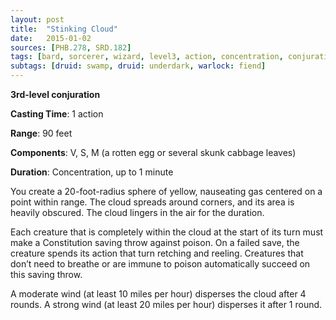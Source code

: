 ```yaml
---
layout: post
title:  "Stinking Cloud"
date:   2015-01-02
sources: [PHB.278, SRD.182]
tags: [bard, sorcerer, wizard, level3, action, concentration, conjuration]
subtags: [druid: swamp, druid: underdark, warlock: fiend]
---
```


**3rd-level conjuration**

**Casting Time**: 1 action

**Range**: 90 feet

**Components**: V, S, M (a rotten egg or several skunk cabbage leaves)

**Duration**: Concentration, up to 1 minute

You create a 20-foot-radius sphere of yellow, nauseating gas centered on a point within range. The cloud spreads around corners, and its area is heavily obscured. The cloud lingers in the air for the duration.

Each creature that is completely within the cloud at the start of its turn must make a Constitution saving throw against poison. On a failed save, the creature spends its action that turn retching and reeling. Creatures that don’t need to breathe or are immune to poison automatically succeed on this saving throw.

A moderate wind (at least 10 miles per hour) disperses the cloud after 4 rounds. A strong wind (at least 20 miles per hour) disperses it after 1 round.

